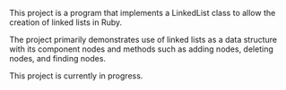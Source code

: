 This project is a program that implements a LinkedList class to allow the creation of linked lists in Ruby.

The project primarily demonstrates use of linked lists as a data structure with its component nodes and methods such as adding nodes, deleting nodes, and finding nodes.

This project is currently in progress.
